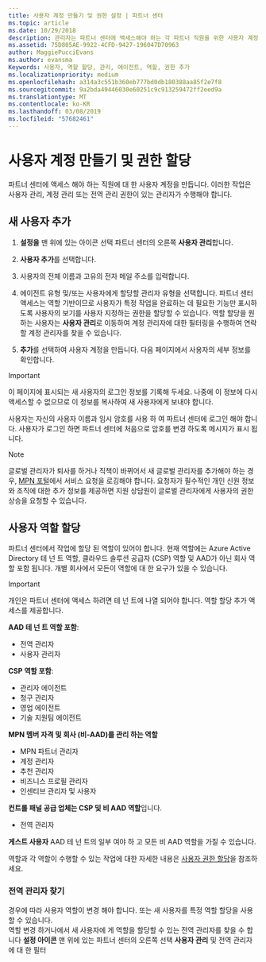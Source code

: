 ```yaml
---
title: 사용자 계정 만들기 및 권한 설정 | 파트너 센터
ms.topic: article
ms.date: 10/29/2018
description: 관리자는 파트너 센터에 액세스해야 하는 각 파트너 직원을 위한 사용자 계정을 만듭니다.
ms.assetid: 75D805AE-9922-4CFD-9427-196047D70963
author: MaggiePucciEvans
ms.author: evansma
Keywords: 사용자, 역할 할당, 관리, 에이전트, 역할, 권한 추가
ms.localizationpriority: medium
ms.openlocfilehash: a314a3c551b360eb777bd0db180388aa85f2e7f8
ms.sourcegitcommit: 9a2bda49446030e60251c9c913259472ff2eed9a
ms.translationtype: MT
ms.contentlocale: ko-KR
ms.lasthandoff: 03/08/2019
ms.locfileid: "57682461"
---
```

# <a name="create-user-accounts-and-assign-permissions"></a>사용자 계정 만들기 및 권한 할당

파트너 센터에 액세스 해야 하는 직원에 대 한 사용자 계정을 만듭니다. 이러한 작업은 사용자 관리, 계정 관리 또는 전역 관리 권한이 있는 관리자가 수행해야 합니다. 


## <a name="add-a-new-user"></a>새 사용자 추가

1. **설정을** 맨 위에 있는 아이콘 선택 파트너 센터의 오른쪽 **사용자 관리**합니다.

2.  **사용자 추가**를 선택합니다.

3.  사용자의 전체 이름과 고유의 전자 메일 주소를 입력합니다.

4.  에이전트 유형 및/또는 사용자에게 할당할 관리자 유형을 선택합니다. 파트너 센터 액세스는 역할 기반이므로 사용자가 특정 작업을 완료하는 데 필요한 기능만 표시하도록 사용자의 보기를 사용자 지정하는 권한을 할당할 수 있습니다.  역할 할당을 원하는 사용자는 **사용자 관리**로 이동하여 계정 관리자에 대한 필터링을 수행하여 연락할 계정 관리자를 찾을 수 있습니다.

5.  **추가**를 선택하여 사용자 계정을 만듭니다. 다음 페이지에서 사용자의 세부 정보를 확인합니다.

> [!IMPORTANT]  
> 이 페이지에 표시되는 새 사용자의 로그인 정보를 기록해 두세요. 나중에 이 정보에 다시 액세스할 수 없으므로 이 정보를 복사하여 새 사용자에게 보내야 합니다. 

사용자는 자신의 사용자 이름과 임시 암호를 사용 하 여 파트너 센터에 로그인 해야 합니다. 사용자가 로그인 하면 파트너 센터에 처음으로 암호를 변경 하도록 메시지가 표시 됩니다. 

> [!NOTE]  
>  글로벌 관리자가 퇴사를 하거나 직책이 바뀌어서 새 글로벌 관리자를 추가해야 하는 경우, [MPN 포털](https://partner.microsoft.com/support)에서 서비스 요청을 로깅해야 합니다. 요청자가 필수적인 개인 신원 정보와 조직에 대한 추가 정보를 제공하면 지원 상담원이 글로벌 관리자에게 사용자의 권한 상승을 요청할 수 있습니다.

## <a name="assign-user-roles"></a>사용자 역할 할당

파트너 센터에서 작업에 할당 된 역할이 있어야 합니다.  현재 역할에는 Azure Active Directory 테 넌 트 역할, 클라우드 솔루션 공급자 (CSP) 역할 및 AAD가 아닌 회사 역할 포함 됩니다. 개별 회사에서 모든이 역할에 대 한 요구가 있을 수 있습니다.

>[!Important]
>개인은 파트너 센터에 액세스 하려면 테 넌 트에 나열 되어야 합니다. 역할 할당 추가 액세스를 제공합니다.


**AAD 테 넌 트 역할 포함**:
- 전역 관리자
- 사용자 관리자

**CSP 역할 포함**:
- 관리자 에이전트
- 청구 관리자
- 영업 에이전트
- 기술 지원팀 에이전트

**MPN 멤버 자격 및 회사 (비-AAD)를 관리 하는 역할**
- MPN 파트너 관리자
- 계정 관리자
- 추천 관리자
- 비즈니스 프로필 관리자
- 인센티브 관리자 및 사용자

**컨트롤 패널 공급 업체는 CSP 및 비 AAD 역할**입니다.
- 전역 관리자

**게스트 사용자** AAD 테 넌 트의 일부 여야 하 고 모든 비 AAD 역할을 가질 수 있습니다.

역할과 각 역할이 수행할 수 있는 작업에 대한 자세한 내용은 [사용자 권한 할당](permissions-overview.md)을 참조하세요.



### <a name="find-your-global-admin"></a>전역 관리자 찾기

경우에 따라 사용자 역할이 변경 해야 합니다. 또는 새 사용자를 특정 역할 할당을 사용할 수 있습니다.  
역할 변경 하거나에서 새 사용자에 게 역할을 할당할 수 있는 전역 관리자를 찾을 수 합니다 **설정 아이콘** 맨 위에 있는 파트너 센터의 오른쪽 선택 **사용자 관리** 및 전역 관리자에 대 한 필터 








